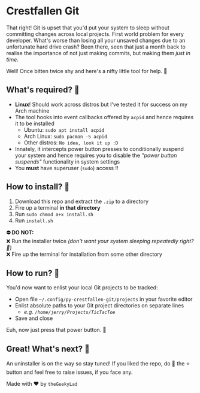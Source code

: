 # Crestfallen Git

That right! Git is upset that you'd put your system to sleep without committing changes across local projects. First world problem for every developer. What's worse than losing all your unsaved changes due to an unfortunate hard drive crash? Been there, seen that just a month back to realise the importance of not just making commits, but making them _just in time_.

Well! Once bitten twice shy and here's a nifty little tool for help. :rocket:

## What's required? :pencil:

- **Linux**! Should work across distros but I've tested it for success on my Arch machine
- The tool hooks into event callbacks offered by `acpid` and hence requires it to be installed
  - Ubuntu: `sudo apt install acpid`
  - Arch Linux: `sudo pacman -S acpid`
  - Other distros: `No idea, look it up :D`
- Innately, it intercepts power button presses to conditionally suspend your system and hence requires you to disable the _"power button suspends"_ functionality in system settings
- You **must** have superuser (`sudo`) access :bangbang:

## How to install? :floppy_disk:

1. Download this repo and extract the `.zip` to a directory
2. Fire up a terminal **in that directory**
3. Run `sudo chmod a+x install.sh`
4. Run `install.sh`

**:no_entry: DO NOT:**<br>
:x: Run the installer twice _(don't want your system sleeping repeatedly right? :shit:)_<br>
:x: Fire up the terminal for installation from some other directory

## How to run? :running:

You'd now want to enlist your local Git projects to be tracked:
- Open file `~/.config/py-crestfallen-git/projects` in your favorite editor
- Enlist absolute paths to your Git project directories on separate lines
  - _e.g. `/home/jerry/Projects/TicTacToe`_
- Save and close

Euh, now just press that power button. :new_moon_with_face:

## Great! What's next? :sunrise_over_mountains:

An uninstaller is on the way so stay tuned! If you liked the repo, do :hammer: the :star: button and feel free to raise issues, if you face any.

Made with :heart: by `theGeekyLad`
